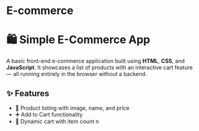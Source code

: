 # E-commerce

# 🛍️ Simple E-Commerce App

A basic front-end e-commerce application built using **HTML**, **CSS**, and **JavaScript**. It showcases a list of products with an interactive cart feature — all running entirely in the browser without a backend.


## ✨ Features

- 🧾 Product listing with image, name, and price
- ➕ Add to Cart functionality
- 🛒 Dynamic cart with item count n

